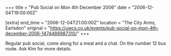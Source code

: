 +++
title = "Pub Social on Mon 4th December 2006"
date = "2006-12-04T19:00:00Z"

[extra]
end_time = "2006-12-04T21:00:00Z"
location = "The City Arms, Earlsdon"
original = "https://uwcs.co.uk/events/pub-social-on-mon-4th-december-2006-1474488987310/"
+++

Regular pub social, come along for a meal and a chat. On the number 12 bus route. Ask Kim for more details.


